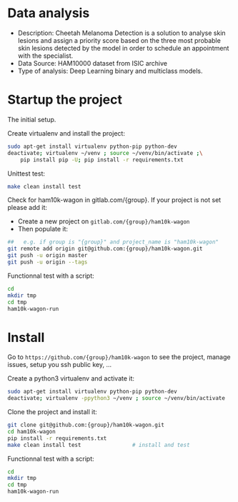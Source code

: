 # Data analysis
- Description: Cheetah Melanoma Detection is a solution to analyse skin lesions and assign a priority score based on the three most probable skin lesions detected by the model in order to schedule an appointment with the specialist.
- Data Source: HAM10000 dataset from ISIC archive
- Type of analysis: Deep Learning binary and multiclass models.


# Startup the project

The initial setup.

Create virtualenv and install the project:
```bash
sudo apt-get install virtualenv python-pip python-dev
deactivate; virtualenv ~/venv ; source ~/venv/bin/activate ;\
    pip install pip -U; pip install -r requirements.txt
```

Unittest test:
```bash
make clean install test
```

Check for ham10k-wagon in gitlab.com/{group}.
If your project is not set please add it:

- Create a new project on `gitlab.com/{group}/ham10k-wagon`
- Then populate it:

```bash
##   e.g. if group is "{group}" and project_name is "ham10k-wagon"
git remote add origin git@github.com:{group}/ham10k-wagon.git
git push -u origin master
git push -u origin --tags
```

Functionnal test with a script:

```bash
cd
mkdir tmp
cd tmp
ham10k-wagon-run
```

# Install

Go to `https://github.com/{group}/ham10k-wagon` to see the project, manage issues,
setup you ssh public key, ...

Create a python3 virtualenv and activate it:

```bash
sudo apt-get install virtualenv python-pip python-dev
deactivate; virtualenv -ppython3 ~/venv ; source ~/venv/bin/activate
```

Clone the project and install it:

```bash
git clone git@github.com:{group}/ham10k-wagon.git
cd ham10k-wagon
pip install -r requirements.txt
make clean install test                # install and test
```
Functionnal test with a script:

```bash
cd
mkdir tmp
cd tmp
ham10k-wagon-run
```
